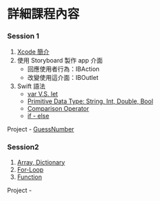 # 詳細課程內容
### Session 1
1. [Xcode 簡介](https://github.com/Wuchiwei/ntu-ios/blob/master/Xcode/Xcode.pdf)
2. 使用 Storyboard 製作 app 介面
    * 回應使用者行為：IBAction
    * 改變使用這介面：IBOutlet
3. Swift 語法
    * [var V.S. let](https://github.com/Wuchiwei/ntu-ios/tree/master/Variable)
    * [Primitive Data Type: String, Int, Double, Bool](https://github.com/Wuchiwei/ntu-ios/tree/master/DataType/Primitive-Data-Type)
    * [Comparison Operator](https://github.com/Wuchiwei/ntu-ios/tree/master/Operator/Comparison%20Operators)
    * [if - else](https://github.com/Wuchiwei/ntu-ios/tree/master/ControlFlow/if-statement)

Project - [GuessNumber](https://github.com/Wuchiwei/GuessNumber)

### Session2
1. [Array, Dictionary](https://github.com/Wuchiwei/ntu-ios/tree/master/DataType/Collection)
2. [For-Loop](https://github.com/Wuchiwei/ntu-ios/tree/master/ControlFlow/For-Loop)
3. [Function](https://github.com/Wuchiwei/ntu-ios/tree/master/Function)

Project - 
